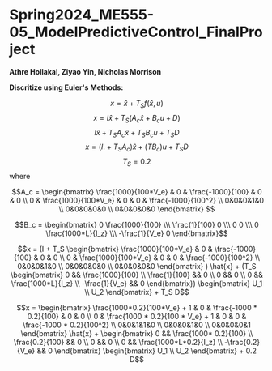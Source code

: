 # Spring2024_ME555-05_ModelPredictiveControl_FinalProject  
**Athre Hollakal, Ziyao Yin, Nicholas Morrison**


**Discritize using Euler's Methods:**

$$x = \hat{x} + T_S f(\hat{x}, u) $$
$$x = I \hat{x} + T_S (A_c \hat{x} + B_c u + D)$$ 
$$I \hat{x} + T_S A_c \hat{x} + T_S B_c u + T_S D$$
$$x = (I. + T_S A_c) \hat{x} + (T B_c) u + T_S D$$
$$T_S = 0.2$$
where

$$A_c = \begin{bmatrix} \frac{1000}{100*V_e} & 0 & \frac{-1000}{100} & 0 & 0 \\ 0 & \frac{1000}{100*V_e} & 0 & 0 & \frac{-1000}{100^2} \\ 0&0&0&1&0 \\ 0&0&0&0&0 \\ 0&0&0&0&0 \end{bmatrix} $$

$$B_c = \begin{bmatrix} 0  \frac{1000}{100} \\\ \frac{1}{100}  0 \\\ 0 0 \\\ 0  \frac{1000*L}{I_z} \\\ -\frac{1}{V_e} 0 \end{bmatrix}$$


$$x = (I + T_S \begin{bmatrix} \frac{1000}{100*V_e} & 0 & \frac{-1000}{100} & 0 & 0 \\ 0 & \frac{1000}{100*V_e} & 0 & 0 & \frac{-1000}{100^2} \\ 0&0&0&1&0 \\ 0&0&0&0&0 \\ 0&0&0&0&0 \end{bmatrix} ) \hat{x} + (T_S \begin{bmatrix} 0 && \frac{1000}{100} \\ \frac{1}{100} && 0 \\ 0 && 0 \\ 0 && \frac{1000*L}{I_z} \\ -\frac{1}{V_e} && 0 \end{bmatrix}) \begin{bmatrix} U_1 \\ U_2 \end{bmatrix} + T_S D$$


$$x = \begin{bmatrix} \frac{1000*0.2}{100*V_e} + 1 & 0 & \frac{-1000 * 0.2}{100} & 0 & 0 \\ 0 & \frac{1000 * 0.2}{100 * V_e} + 1 & 0 & 0 & \frac{-1000 * 0.2}{100^2} \\ 0&0&1&1&0 \\ 0&0&0&1&0 \\ 0&0&0&0&1 \end{bmatrix}  \hat{x} + \begin{bmatrix} 0 && \frac{1000* 0.2}{100} \\ \frac{0.2}{100} && 0 \\ 0 && 0 \\ 0 && \frac{1000*L*0.2}{I_z} \\ -\frac{0.2}{V_e} && 0 \end{bmatrix} \begin{bmatrix} U_1 \\ U_2 \end{bmatrix} + 0.2 D$$